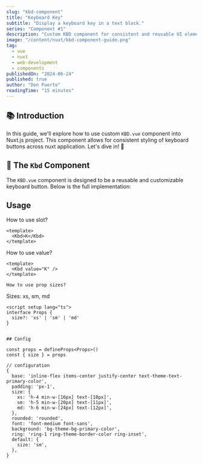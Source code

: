 ```yaml
---
slug: "kbd-component"
title: "Keyboard Key"
subtitle: "Display a keyboard key in a text block."
series: "Component #1"
description: "Custom KBD component for consistent and reusable UI elements for nuxt and vue."
image: "/content/nuxt/kbd-component-guide.png"
tag:
  - vue
  - nuxt
  - web-development
  - components
publishedOn: "2024-06-24"
published: true
author: "Don Puerto"
readingTime: "15 minutes"
---
```


## 📚 Introduction

In this guide, we'll explore how to use custom `KBD.vue` component into Nuxt.js project. This component allows for consistent styling of keyboard buttons across nuxt application. Let's dive in! 🚀

## 🧩 The `Kbd` Component
The `KBD.vue` component is designed to be a reusable and customizable keyboard button. Below is the full implementation:

## Usage
How to use slot?
```
<template>
  <Kbd>K</Kbd>
</template>
```

How to use value?
```
<template>
  <Kbd value="K" />
</template>

How to use prop sizes?
```
<template>
  <Kbd size="sm" />
</template>
Sizes: xs, sm, md

```vue
<script setup lang="ts">
interface Props {
  size?: 'xs' | 'sm' | 'md'
}


## Config

const props = defineProps<Props>()
const { size } = props

// configuration
{
  base: 'inline-flex items-center justify-center text-theme-text-primary-color',
  padding: 'px-1',
  size: {
    xs: 'h-4 min-w-[16px] text-[10px]',
    sm: 'h-5 min-w-[20px] text-[11px]',
    md: 'h-6 min-w-[24px] text-[12px]',
  },
  rounded: 'rounded',
  font: 'font-medium font-sans',
  background: 'bg-theme-bg-primary-color',
  ring: 'ring-1 ring-theme-border-color ring-inset',
  default: {
    size: 'sm',
  },
}





